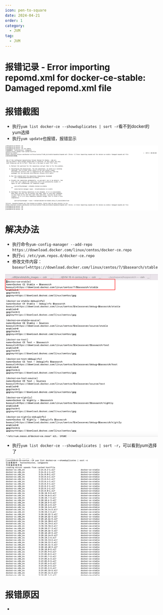 ```yaml
---
icon: pen-to-square
date: 2024-04-21
order: 1
category:
  - JVM
tag:
  - JVM
---
```

# 报错记录 - Error importing repomd.xml for docker-ce-stable: Damaged repomd.xml file

# 报错截图

- 执行`yum list docker-ce --showduplicates | sort -r`看不到docker的yum选择
- 执行`yum update`也报错，报错显示

![image-20230610131802301](./images/image-20230610131802301.png)

# 解决办法

- 执行命令`yum-config-manager --add-repo https://download.docker.com/linux/centos/docker-ce.repo`
- 执行`vi /etc/yum.repos.d/docker-ce.repo`
- 修改文件内容：`baseurl=https://download.docker.com/linux/centos/7/$basearch/stable `

![image-20230610131618596](./images/image-20230610131618596.png)

- 执行`yum list docker-ce --showduplicates | sort -r`，可以看到yum选择了

![image-20230610131707051](./images/image-20230610131707051.png)

# 报错原因

- 